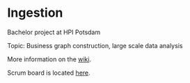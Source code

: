 # Ingestion
Bachelor project at HPI Potsdam

Topic: Business graph construction, large scale data analysis

More information on the [wiki](https://github.com/bpn1/ingestion/wiki).

Scrum board is located [here](https://github.com/bpn1/ingestion/projects/1).
